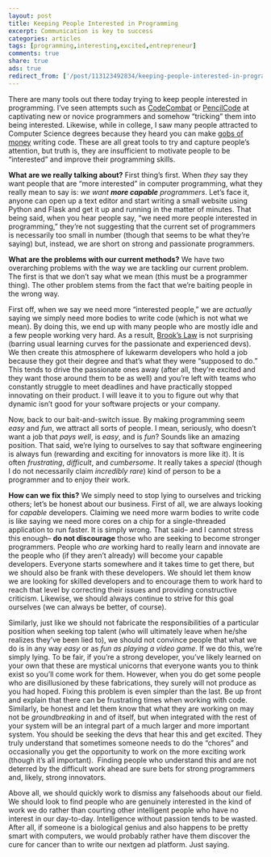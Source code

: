 ```yaml
---
layout: post
title: Keeping People Interested in Programming
excerpt: Communication is key to success
categories: articles
tags: [programming,interesting,excited,entrepreneur]
comments: true
share: true
ads: true
redirect_from: ['/post/113123492834/keeping-people-interested-in-programming/', '/post/113123492834/']
---
```


<p>There are many tools out there today trying to keep people interested in programming. I&rsquo;ve seen attempts such as <a href="http://codecombat.com/" target="_blank">CodeCombat</a> or <a href="https://pencilcode.net/" target="_blank">PencilCode</a> at captivating new or novice programmers and somehow &ldquo;tricking&rdquo; them into being interested. Likewise, while in college, I saw many people attracted to Computer Science degrees because they heard you can make <a href="http://www.washingtonpost.com/blogs/wonkblog/wp/2013/05/31/join-wall-street-save-the-world/" target="_blank">gobs of money</a> writing code. These are all great tools to try and capture people&rsquo;s attention, but truth is, they are insufficient to motivate people to be &ldquo;interested&rdquo; and improve their programming skills.</p><p><b>What are we really talking about?</b> First thing&rsquo;s first. When <i>they</i> say they want people that are &ldquo;more interested&rdquo; in computer programming, what they really mean to say is: <i>we want <b>more capable</b> programmers</i>. Let&rsquo;s face it, anyone can open up a text editor and start writing a small website using Python and Flask and get it up and running in the matter of minutes. That being said, when you hear people say, &ldquo;we need more people interested in programming,&rdquo; they&rsquo;re not suggesting that the current set of programmers is necessarily too small in number (though that seems to be what they&rsquo;re saying) but, instead, we are short on strong and passionate programmers.</p><p><b>What are the problems with our current methods?</b> We have two overarching problems with the way we are tackling our current problem. The first is that we don&rsquo;t say what we mean (this must be a programmer thing). The other problem stems from the fact that we&rsquo;re baiting people in the wrong way.</p><p>First off, when we say we need more &ldquo;interested people,&rdquo; we are <i>actually</i> saying we simply need more bodies to write code (which is not what we mean). By doing this, we end up with many people who are mostly idle and a few people working very hard. As a result, <a href="http://en.wikipedia.org/wiki/Brooks%27s_law" target="_blank">Brook&rsquo;s Law</a> is not surprising (barring usual learning curves for the passionate and experienced devs). We then create this atmosphere of lukewarm developers who hold a job because they got their degree and that&rsquo;s what they were &ldquo;supposed to do.&rdquo; This tends to drive the passionate ones away (after all, they&rsquo;re excited and they want those around them to be as well) and you&rsquo;re left with teams who constantly struggle to meet deadlines and have practically stopped innovating on their product. I will leave it to you to figure out why that dynamic isn&rsquo;t good for your software projects or your company.</p><p>Now, back to our bait-and-switch issue. By making programming seem <i>easy </i>and <i>fun</i>, we attract all sorts of people. I mean, seriously, who doesn&rsquo;t want a job that <i>pays well</i>, is <i>easy</i>, and is <i>fun</i>? Sounds like an amazing position. That said, we&rsquo;re lying to ourselves to say that software engineering is always fun (rewarding and exciting for innovators is more like it). It is often <i>frustrating</i>, <i>difficult</i>, and<i> cumbersome</i>. It really takes a <i>special</i> (though I do not necessarily claim <i>incredibly rare</i>) kind of person to be a programmer and to enjoy their work.</p><p><b>How can we fix this?</b> We simply need to stop lying to ourselves and tricking others; let&rsquo;s be honest about our business. First of all, we are always looking for <i>capable </i>developers. Claiming we need more warm bodies to write code is like saying we need more cores on a chip for a single-threaded application to run faster. It is simply wrong. That said&ndash; and I cannot stress this enough&ndash; <b>do not discourage</b> those who are seeking to become stronger programmers. People who <i>are</i> working hard to really learn and innovate are the people who (if they aren&rsquo;t already) will become your capable developers. Everyone starts somewhere and it takes time to get there, but we should also be frank with these developers. We should let them know we are looking for skilled developers and to encourage them to work hard to reach that level by correcting their issues and providing constructive criticism. Likewise, we should always continue to strive for this goal ourselves (we can always be better, of course).</p><p>Similarly, just like we should not fabricate the responsibilities of a particular position when seeking top talent (who will ultimately leave when he/she realizes they&rsquo;ve been lied to), we should not convince people that what we do is in any way <i>easy</i> or as <i>fun as playing a video game</i>. If we do this, we&rsquo;re simply lying. To be fair, if you&rsquo;re a strong developer, you&rsquo;ve likely learned on your own that these are mystical unicorns that everyone wants you to think exist so you&rsquo;ll come work for them. However, when you do get some people who are disillusioned by these fabrications, they surely will not produce as you had hoped. Fixing this problem is even simpler than the last. Be up front and explain that there can be frustrating times when working with code. Similarly, be honest and let them know that what they are working on may not be <i>groundbreaking</i> in and of itself, but when integrated with the rest of your system will be an integral part of a much larger and more important system. You should be seeking the devs that hear this and get excited. They truly understand that sometimes someone needs to do the &ldquo;chores&rdquo; and occasionally you get the opportunity to work on the more exciting work (though it&rsquo;s all important).  Finding people who understand this and are not deterred by the difficult work ahead are sure bets for strong programmers and, likely, strong innovators.</p><p>Above all, we should quickly work to dismiss any falsehoods about our field. We should look to find people who are genuinely interested in the kind of work we do rather than courting other intelligent people who have no interest in our day-to-day. Intelligence without passion tends to be wasted. After all, if someone is a biological genius and also happens to be pretty smart with computers, we would probably rather have them discover the cure for cancer than to write our nextgen ad platform. Just saying.</p>
